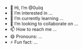 - 👋 Hi, I’m @0uiiq
- 👀 I’m interested in ...
- 🌱 I’m currently learning ...
- 💞️ I’m looking to collaborate on ...
- 📫 How to reach me ...
- 😄 Pronouns: ...
- ⚡ Fun fact: ...

<!---
0uiiq/0uiiq is a ✨ special ✨ repository because its `README.md` (this file) appears on your GitHub profile.
You can click the Preview link to take a look at your changes.
--->
